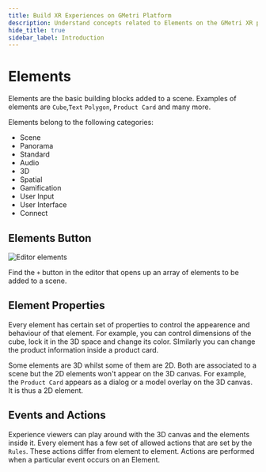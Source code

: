 ```yaml
---
title: Build XR Experiences on GMetri Platform
description: Understand concepts related to Elements on the GMetri XR platform.
hide_title: true
sidebar_label: Introduction
---
```



# Elements

Elements are the basic building blocks added to a scene. Examples of elements are `Cube`,`Text` `Polygon`, `Product Card` and many more.

Elements belong to the following categories:

- Scene
- Panorama
- Standard
- Audio
- 3D
- Spatial
- Gamification
- User Input
- User Interface
- Connect

## Elements Button

![Editor elements](https://s.vrgmetri.com/image/q_90/gb-web/portal-docs/assets/img/screenshots/z5/elements.JPG#boxShadow/)

Find the `+` button in the editor that opens up an array of elements to be added to a scene.

## Element Properties

Every element has certain set of properties to control the appearence and behaviour of that element. For example, you can control dimensions of the cube, lock it in the 3D space and change its color. SImilarly you can change the product information inside a product card.

Some elements are 3D whilst some of them are 2D. Both are associated to a scene but the 2D elements won't appear on the 3D canvas. For example, the `Product Card` appears as a dialog or a model overlay on the 3D canvas. It is thus a 2D element.

## Events and Actions

Experience viewers can play around with the 3D canvas and the elements inside it. Every element has a few set of allowed actions that are set by the `Rules`. These actions differ from element to element. Actions are performed when a particular event occurs on an Element.